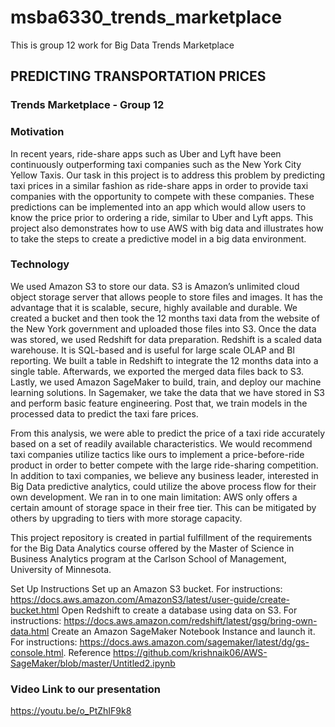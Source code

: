 # msba6330_trends_marketplace
This is group 12 work for Big Data Trends Marketplace 

## PREDICTING TRANSPORTATION PRICES

### Trends Marketplace - Group 12


### Motivation

In recent years, ride-share apps such as Uber and Lyft have been continuously outperforming taxi companies such as the New York City Yellow Taxis. Our task in this project is to address this problem by predicting taxi prices in a similar fashion as ride-share apps in order to provide taxi companies with the opportunity to compete with these companies. These predictions can be implemented into an app which would allow users to know the price prior to ordering a ride, similar to Uber and Lyft apps. This project also demonstrates how to use AWS with big data and illustrates how to take the steps to create a predictive model in a big data environment.

### Technology

We used Amazon S3 to store our data. S3 is Amazon’s unlimited cloud object storage server that allows people to store files and images. It has the advantage that it is scalable, secure, highly available and durable. We created a bucket and then took the 12 months taxi data from the website of the New York government and uploaded those files into S3. Once the data was stored, we used Redshift for data preparation. Redshift is a scaled data warehouse. It is SQL-based and is useful for large scale OLAP and BI reporting. We built a table in Redshift to integrate the 12 months data into a single table. Afterwards, we exported the merged data files back to S3. Lastly, we used Amazon SageMaker to build, train, and deploy our machine learning solutions. In Sagemaker, we take the data that we have stored in S3 and perform basic feature engineering. Post that, we train models in the processed data to predict the taxi fare prices.

From this analysis, we were able to predict the price of a taxi ride accurately based on a set of readily available characteristics. We would recommend taxi companies utilize tactics like ours to implement a price-before-ride product in order to better compete with the large ride-sharing competition. In addition to taxi companies, we believe any business leader, interested in Big Data predictive analytics, could utilize the above process flow for their own development. We ran in to one main limitation: AWS only offers a certain amount of storage space in their free tier. This can be mitigated by others by upgrading to tiers with more storage capacity. 

This project repository is created in partial fulfillment of the requirements for the Big Data Analytics course offered by the Master of Science in Business Analytics program at the Carlson School of Management, University of Minnesota.
 
Set Up Instructions
Set up an Amazon S3 bucket. 
For instructions:  https://docs.aws.amazon.com/AmazonS3/latest/user-guide/create-bucket.html
Open Redshift to create a database using data on S3. 
For instructions: https://docs.aws.amazon.com/redshift/latest/gsg/bring-own-data.html
Create an Amazon SageMaker Notebook Instance and launch it. 
For instructions: https://docs.aws.amazon.com/sagemaker/latest/dg/gs-console.html.
Reference https://github.com/krishnaik06/AWS-SageMaker/blob/master/Untitled2.ipynb

### Video Link to our presentation
https://youtu.be/o_PtZhIF9k8
 
 
 

